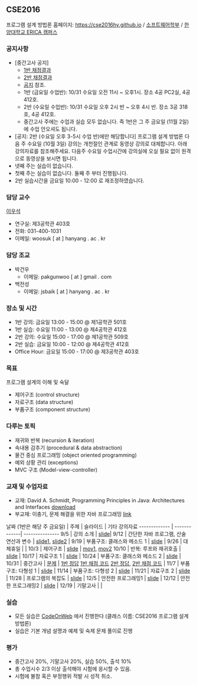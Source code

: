 ## CSE2016

프로그램 설계 방법론 홈페이지: https://cse2016hy.github.io / [소프트웨어학부](http://sw.hanyang.ac.kr) / [한양대학교 ERICA 캠퍼스](http://hanyang.ac.kr)

### 공지사항
- [중간고사 공지]
	* [1반 채점결과](https://docs.google.com/spreadsheets/d/1q3kq3K5hFPzoz07JHk581LP09w4MKbbQfD4kAYQ2r1o/edit?usp=sharing)
	* [2반 채점결과](https://docs.google.com/spreadsheets/d/1sHfSrH0SBPY7F7IYSLCEmEAnv5KKugu0ANE7guaqRYg/edit?usp=sharing)
	* [공지](https://docs.google.com/document/d/1LSLl8nLiE8CDvxM6PSUYQ5HzlCZv9BlsdHun2aA1Z64/edit?usp=sharing) 참조.
	* 1반 (금요일 수업반): 10/31 수요일 오전 11시 ~ 오후1시. 장소 4공 PC2실, 4공 412호.
	* 2반 (수요일 수업반): 10/31 수요일 오후 2시 반 ~ 오후 4시 반. 장소 3공 318호, 4공 412호. 
	* 중간고사 주에는 수업과 실습 모두 없습니다. 즉 1반은 그 주 금요일 (11월 2일)에 수업 안오셔도 됩니다. 
- [공지: 2반 (수요일 오후 3-5시 수업 반)에만 해당합니다] 프로그램 설계 방법론 다음  주 수요일 (10월 3일) 강의는 개천절인 관계로 동영상 강의로 대체합니다. 아래 강의자료를 참조해주세요. 다음주 수요일 수업시간에 강의실에 오실 필요 없이 원격으로 동영상을 보시면 됩니다.
- 넷째 주는 실습이 없습니다.
- 첫째 주는 실습이 없습니다. 둘째 주 부터 진행됩니다.
- 2반 실습시간을 금요일 10:00 - 12:00 로 재조정하였습니다.

### 담당 교수 
[이우석](http://ropas.snu.ac.kr/~wslee)
- 연구실: 제3공학관 403호
- 전화: 031-400-1031
- 이메일: woosuk [ at ] hanyang . ac . kr 

### 담당 조교
- 박건우
    * 이메일: pakgunwoo [ at ] gmail . com
- 백전성
    * 이메일: jsbaik [ at ] hanyang . ac . kr  

### 장소 및 시간
- 1반 강의: 금요일 13:00 - 15:00 @ 제1공학관 501호
- 1반 실습: 수요일 11:00 - 13:00 @ 제4공학관 412호
- 2반 강의: 수요일 15:00 - 17:00 @ 제1공학관 509호
- 2반 실습: 금요일 10:00 - 12:00 @ 제4공학관 412호 
- Office Hour: 금요일 15:00 - 17:00 @ 제3공학관 403호 

### 목표
프로그램 설계의 이해 및 숙달
   - 제어구조 (control structure)
   - 자료구조 (data structure)
   - 부품구조 (component structure) 

### 다루는 토픽
- 재귀와 반복 (recursion & iteration)
- 속내용 감추기 (procedural & data abstraction)
- 물건 중심 프로그래밍 (object oriented programming)
- 예외 상황 관리 (exceptions)
- MVC 구조 (Model-view-controller) 

### 교재 및 수업자료 
- 교재: David A. Schmidt, Programming Principles in Java: Architectures and Interfaces [download](http://plasse.hanyang.ac.kr/class/cse216/2014/Notes/textbook.zip)
- 부교재: 이충기, 문제 해결을 위한 자바 프로그래밍 [link](https://kyobobook.co.kr/product/detailViewKor.laf?mallGb=KOR&ejkGb=KOR&barcode=9788970508979&orderClick=JAj)

날짜 (1반은 해당 주 금요일) | 주제 | 슬라이드 | 기타 강의자료
------------- | -------------| ---------------
9/5 | 강의 소개 | [slide](slides/01-intro.pdf)|
9/12 | 간단한 자바 프로그램, 산술 연산과 변수 | [slide1](slides/02-simple.pdf), [slide2](slides/03-variable.pdf) |
9/19 | 부품구조: 클래스와 메소드 1 | [slide](slides/04-class.pdf) |
9/26 | 대체휴일 | |
10/3 |  제어구조 | [slide](slides/05-control.pdf) | [mov1](https://youtu.be/THvJGm1_CBk), [mov2](https://youtu.be/BzBfJWMAn5M)
10/10 | 반복: 루프와 재귀호출 | [slide](slides/06-iteration.pdf) |
10/17 | 자료구조 1 | [slide](slides/07-array.pdf) |
10/24 | 부품구조: 클래스와 메소드 2 | [slide](slides/08-inheritance.pdf) |
10/31 | 중간고사 |
[문제](https://docs.google.com/document/d/1bFQD4lfkCEASEsgUWYIF91zzZYG8lacpFyHbPsNgcP8/edit?usp=sharing)
| [1반 정답](https://github.com/cse2016hy/cse2016hy.github.io/tree/master/code/midterm/class1/answers) [1반 채점 코드](https://github.com/cse2016hy/cse2016hy.github.io/tree/master/code/midterm/class1/tests) [2반 정답](https://github.com/cse2016hy/cse2016hy.github.io/tree/master/code/midterm/class2/answers), [2반 채점 코드](https://github.com/cse2016hy/cse2016hy.github.io/tree/master/code/midterm/class2/tests) |
11/7 | 부품구조: 다형성 1 | [slide](slides/09-interface.pdf) |
11/14 | 부품구조: 다형성 2 | [slide]() |
11/21 | 자료구조 2 | [slide]() |
11/28 | 프로그램의 복잡도 | [slide]() |
12/5 | 안전한 프로그래밍1 | [slide]() |
12/12 | 안전한 프로그래밍2 | [slide]() |
12/19 | 기말고사 |  |

### 실습 
- 모든 실습은  [CodeOnWeb](https://erica.codeonweb.com/) 에서 진행한다 (클래스 이름: CSE2016 프로그램 설계 방법론) 
- 실습은 기본 개념 설명과 예제 및 숙제 문제 풀이로 진행

### 평가
- 중간고사 20%, 기말고사 20%, 실습 50%, 출석 10%
- 총 수업시수 2/3 이상 출석해야 시험에 응시할 수 있음. 
- 시험에 불참 혹은 부정행위 적발 시 성적 취소.
